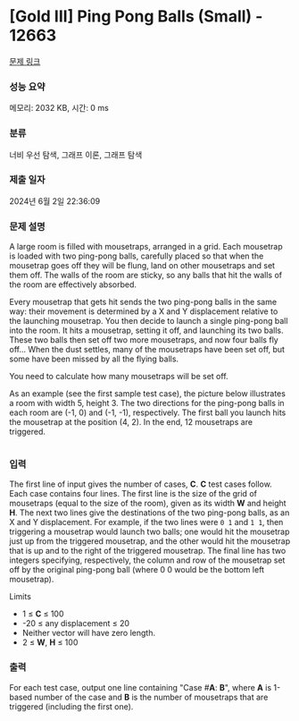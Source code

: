 # [Gold III] Ping Pong Balls (Small) - 12663 

[문제 링크](https://www.acmicpc.net/problem/12663) 

### 성능 요약

메모리: 2032 KB, 시간: 0 ms

### 분류

너비 우선 탐색, 그래프 이론, 그래프 탐색

### 제출 일자

2024년 6월 2일 22:36:09

### 문제 설명

<p>A large room is filled with mousetraps, arranged in a grid. Each mousetrap is loaded with two ping-pong balls, carefully placed so that when the mousetrap goes off they will be flung, land on other mousetraps and set them off. The walls of the room are sticky, so any balls that hit the walls of the room are effectively absorbed.</p>

<p>Every mousetrap that gets hit sends the two ping-pong balls in the same way: their movement is determined by a X and Y displacement relative to the launching mousetrap. You then decide to launch a single ping-pong ball into the room. It hits a mousetrap, setting it off, and launching its two balls. These two balls then set off two more mousetraps, and now four balls fly off... When the dust settles, many of the mousetraps have been set off, but some have been missed by all the flying balls.</p>

<p>You need to calculate how many mousetraps will be set off.</p>

<p>As an example (see the first sample test case), the picture below illustrates a room with width 5, height 3. The two directions for the ping-pong balls in each room are (-1, 0) and (-1, -1), respectively. The first ball you launch hits the mousetrap at the position (4, 2). In the end, 12 mousetraps are triggered.</p>

<p><img alt="" src="https://onlinejudgeimages.s3.amazonaws.com/problem/12663/images-18.png"></p>

### 입력 

 <p>The first line of input gives the number of cases, <strong>C</strong>. <strong>C</strong> test cases follow. Each case contains four lines. The first line is the size of the grid of mousetraps (equal to the size of the room), given as its width <strong>W</strong> and height <strong>H</strong>. The next two lines give the destinations of the two ping-pong balls, as an X and Y displacement. For example, if the two lines were <code>0 1</code> and <code>1 1</code>, then triggering a mousetrap would launch two balls; one would hit the mousetrap just up from the triggered mousetrap, and the other would hit the mousetrap that is up and to the right of the triggered mousetrap. The final line has two integers specifying, respectively, the column and row of the mousetrap set off by the original ping-pong ball (where 0 0 would be the bottom left mousetrap).</p>

<p>Limits</p>

<ul>
	<li>1 ≤ <strong>C</strong> ≤ 100</li>
	<li>-20 ≤ any displacement ≤ 20</li>
	<li>Neither vector will have zero length.</li>
	<li>2 ≤ <strong>W</strong>, <strong>H</strong> ≤ 100</li>
</ul>

### 출력 

 <p>For each test case, output one line containing "Case #<strong>A</strong>: <strong>B</strong>", where <strong>A</strong> is 1-based number of the case and <strong>B</strong> is the number of mousetraps that are triggered (including the first one).</p>

